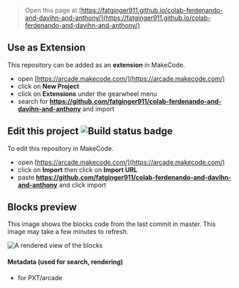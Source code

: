  


> Open this page at [https://fatginger911.github.io/colab-ferdenando-and-davihn-and-anthony/](https://fatginger911.github.io/colab-ferdenando-and-davihn-and-anthony/)

## Use as Extension

This repository can be added as an **extension** in MakeCode.

* open [https://arcade.makecode.com/](https://arcade.makecode.com/)
* click on **New Project**
* click on **Extensions** under the gearwheel menu
* search for **https://github.com/fatginger911/colab-ferdenando-and-davihn-and-anthony** and import

## Edit this project ![Build status badge](https://github.com/fatginger911/colab-ferdenando-and-davihn-and-anthony/workflows/MakeCode/badge.svg)

To edit this repository in MakeCode.

* open [https://arcade.makecode.com/](https://arcade.makecode.com/)
* click on **Import** then click on **Import URL**
* paste **https://github.com/fatginger911/colab-ferdenando-and-davihn-and-anthony** and click import

## Blocks preview

This image shows the blocks code from the last commit in master.
This image may take a few minutes to refresh.

![A rendered view of the blocks](https://github.com/fatginger911/colab-ferdenando-and-davihn-and-anthony/raw/master/.github/makecode/blocks.png)

#### Metadata (used for search, rendering)

* for PXT/arcade
<script src="https://makecode.com/gh-pages-embed.js"></script><script>makeCodeRender("{{ site.makecode.home_url }}", "{{ site.github.owner_name }}/{{ site.github.repository_name }}");</script>
